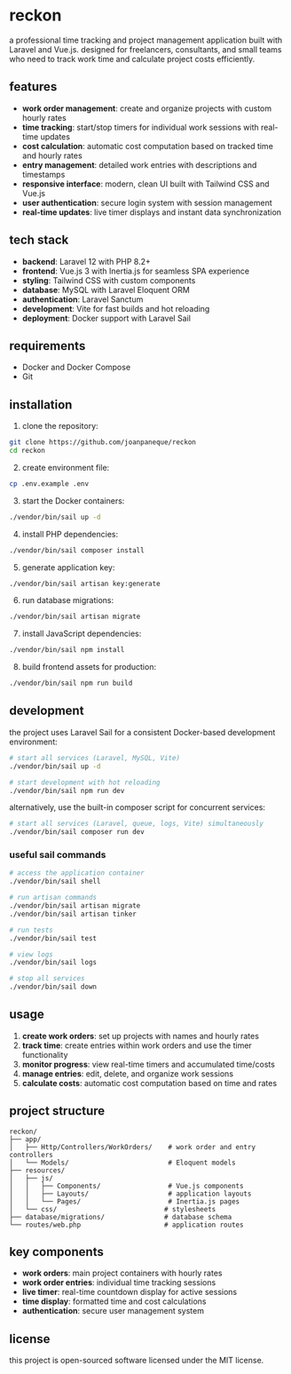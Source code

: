 # reckon

a professional time tracking and project management application built with Laravel and Vue.js. designed for freelancers, consultants, and small teams who need to track work time and calculate project costs efficiently.

## features

- **work order management**: create and organize projects with custom hourly rates
- **time tracking**: start/stop timers for individual work sessions with real-time updates
- **cost calculation**: automatic cost computation based on tracked time and hourly rates
- **entry management**: detailed work entries with descriptions and timestamps
- **responsive interface**: modern, clean UI built with Tailwind CSS and Vue.js
- **user authentication**: secure login system with session management
- **real-time updates**: live timer displays and instant data synchronization

## tech stack

- **backend**: Laravel 12 with PHP 8.2+
- **frontend**: Vue.js 3 with Inertia.js for seamless SPA experience
- **styling**: Tailwind CSS with custom components
- **database**: MySQL with Laravel Eloquent ORM
- **authentication**: Laravel Sanctum
- **development**: Vite for fast builds and hot reloading
- **deployment**: Docker support with Laravel Sail

## requirements

- Docker and Docker Compose
- Git

## installation

1. clone the repository:
```bash
git clone https://github.com/joanpaneque/reckon
cd reckon
```

2. create environment file:
```bash
cp .env.example .env
```

3. start the Docker containers:
```bash
./vendor/bin/sail up -d
```

4. install PHP dependencies:
```bash
./vendor/bin/sail composer install
```

5. generate application key:
```bash
./vendor/bin/sail artisan key:generate
```

6. run database migrations:
```bash
./vendor/bin/sail artisan migrate
```

7. install JavaScript dependencies:
```bash
./vendor/bin/sail npm install
```

8. build frontend assets for production:
```bash
./vendor/bin/sail npm run build
```

## development

the project uses Laravel Sail for a consistent Docker-based development environment:

```bash
# start all services (Laravel, MySQL, Vite)
./vendor/bin/sail up -d

# start development with hot reloading
./vendor/bin/sail npm run dev
```

alternatively, use the built-in composer script for concurrent services:

```bash
# start all services (Laravel, queue, logs, Vite) simultaneously
./vendor/bin/sail composer run dev
```

### useful sail commands

```bash
# access the application container
./vendor/bin/sail shell

# run artisan commands
./vendor/bin/sail artisan migrate
./vendor/bin/sail artisan tinker

# run tests
./vendor/bin/sail test

# view logs
./vendor/bin/sail logs

# stop all services
./vendor/bin/sail down
```

## usage

1. **create work orders**: set up projects with names and hourly rates
2. **track time**: create entries within work orders and use the timer functionality
3. **monitor progress**: view real-time timers and accumulated time/costs
4. **manage entries**: edit, delete, and organize work sessions
5. **calculate costs**: automatic cost computation based on time and rates

## project structure

```
reckon/
├── app/
│   ├── Http/Controllers/WorkOrders/    # work order and entry controllers
│   └── Models/                         # Eloquent models
├── resources/
│   ├── js/
│   │   ├── Components/                 # Vue.js components
│   │   ├── Layouts/                    # application layouts
│   │   └── Pages/                      # Inertia.js pages
│   └── css/                           # stylesheets
├── database/migrations/               # database schema
└── routes/web.php                     # application routes
```

## key components

- **work orders**: main project containers with hourly rates
- **work order entries**: individual time tracking sessions
- **live timer**: real-time countdown display for active sessions
- **time display**: formatted time and cost calculations
- **authentication**: secure user management system

## license

this project is open-sourced software licensed under the MIT license.
